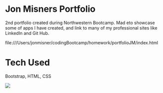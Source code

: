 # Jon Misners Portfolio
2nd portfolio created during Northwestern Bootcamp. Mad eto showcase some of apps I have created, and link to many of my professional sites like LinkedIn and Git Hub.

<a>file:///Users/jonmisner/codingBootcamp/homework/portfolioJM/index.html</a>

# Tech Used
Bootstrap, HTML, CSS

<img src="https://drive.google.com/file/d/1fxgCBu01XIcTlFoaic47FvP8wOv11JTA/view?usp=sharing">
